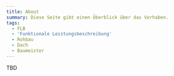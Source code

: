 ```yaml
---
title: About
summary: Diese Seite gibt einen Überblick über das Vorhaben.
tags:
  - FLB
  - 'Funktionale Leistungsbeschreibung'
  - Rohbau
  - Dach
  - Baumeister
---
```

TBD
